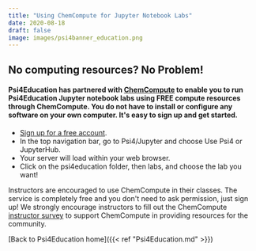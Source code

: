 ```yaml
---
title: "Using ChemCompute for Jupyter Notebook Labs"
date: 2020-08-18
draft: false
image: images/psi4banner_education.png
---
```

## No computing resources? No Problem!

#### Psi4Education has partnered with [ChemCompute](https://chemcompute.org/) to enable you to run Psi4Education Jupyter notebook labs using FREE compute resources through ChemCompute.  You do not have to install or configure any software on your own computer. It's easy to sign up and get started.
- [Sign up for a free account](https://chemcompute.org/register/).
- In the top navigation bar, go to Psi4/Jupyter and choose Use Psi4 or JupyterHub.
- Your server will load within your web browser.
- Click on the psi4education folder, then labs, and choose the lab you want!

Instructors are encouraged to use ChemCompute in their classes. The service is completely free and you don't need to ask permission, just sign up!  We strongly encourage instructors to fill out the ChemCompute [instructor survey](https://sonoma.qualtrics.com/jfe/form/SV_6GaqVWCFvTgFTaR) to support ChemCompute in providing resources for the community.  

[Back to Psi4Education home]({{< ref "Psi4Education.md" >}})
